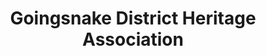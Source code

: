 ---
layout: repo
title: "Goingsnake District Heritage Association"
id: 24739
permalink: repos/24739/
---